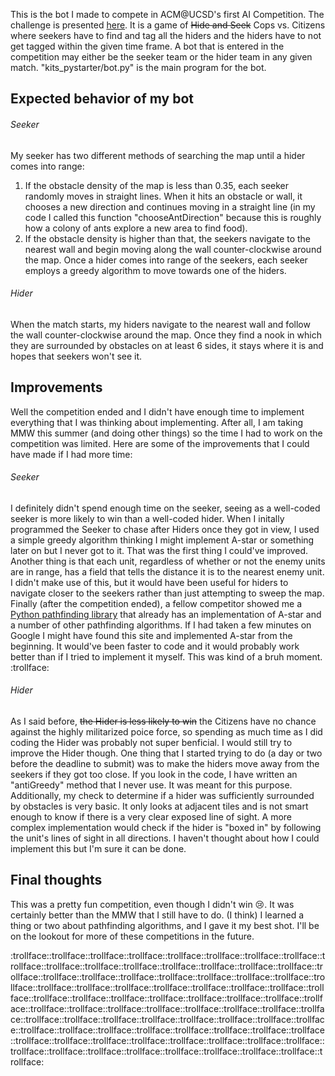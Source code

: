This is the bot I made to compete in ACM@UCSD's first AI Competition.  The challenge is presented [here](https://ai.acmucsd.com/).  It is a game of ~~Hide and Seek~~ Cops vs. Citizens where seekers have to find and tag all the hiders and the hiders have to not get tagged within the given time frame.  A bot that is entered in the competition may either be the seeker team or the hider team in any given match.  "kits_pystarter/bot.py" is the main program for the bot.


## Expected behavior of my bot

###### Seeker
My seeker has two different methods of searching the map until a hider comes into range:
1. If the obstacle density of the map is less than 0.35, each seeker randomly moves in straight lines.  When it hits an obstacle or wall, it chooses a new direction and continues moving in a straight line (in my code I called this function "chooseAntDirection" because this is roughly how a colony of ants explore a new area to find food).
2. If the obstacle density is higher than that, the seekers navigate to the nearest wall and begin moving along the wall counter-clockwise around the map.
Once a hider comes into range of the seekers, each seeker employs a greedy algorithm to move towards one of the hiders.

###### Hider
When the match starts, my hiders navigate to the nearest wall and follow the wall counter-clockwise around the map.  Once they find a nook in which they are surrounded by obstacles on at least 6 sides, it stays where it is and hopes that seekers won't see it.


## Improvements
Well the competition ended and I didn't have enough time to implement everything that I was thinking about implementing.  After all, I am taking MMW this summer (and doing other things) so the time I had to work on the competition was limited.  Here are some of the improvements that I could have made if I had more time:

###### Seeker
I definitely didn't spend enough time on the seeker, seeing as a well-coded seeker is more likely to win than a well-coded hider.  When I initally programmed the Seeker to chase after Hiders once they got in view, I used a simple greedy algorithm thinking I might implement A-star or something later on but I never got to it.  That was the first thing I could've improved.  Another thing is that each unit, regardless of whether or not the enemy units are in range, has a field that tells the distance it is to the nearest enemy unit.  I didn't make use of this, but it would have been useful for hiders to navigate closer to the seekers rather than just attempting to sweep the map.  Finally (after the competition ended), a fellow competitor showed me a [Python pathfinding library](https://pypi.org/project/pathfinding/) that already has an implementation of A-star and a number of other pathfinding algorithms.  If I had taken a few minutes on Google I might have found this site and implemented A-star from the beginning.  It would've been faster to code and it would probably work better than if I tried to implement it myself.  This was kind of a bruh moment. :trollface:

###### Hider
As I said before, ~~the Hider is less likely to win~~ the Citizens have no chance against the highly militarized poice force, so spending as much time as I did coding the Hider was probably not super benficial.  I would still try to improve the Hider though.  One thing that I started trying to do (a day or two before the deadline to submit) was to make the hiders move away from the seekers if they got too close.  If you look in the code, I have written an "antiGreedy" method that I never use.  It was meant for this purpose.  Additionally, my check to determine if a hider was sufficiently surrounded by obstacles is very basic.  It only looks at adjacent tiles and is not smart enough to know if there is a very clear exposed line of sight.  A more complex implementation would check if the hider is "boxed in" by following the unit's lines of sight in all directions.  I haven't thought about how I could implement this but I'm sure it can be done.


## Final thoughts
This was a pretty fun competition, even though I didn't win :cry:.  It was certainly better than the MMW that I still have to do.  (I think) I learned a thing or two about pathfinding algorithms, and I gave it my best shot.  I'll be on the lookout for more of these competitions in the future.

:trollface::trollface::trollface::trollface::trollface::trollface::trollface::trollface::trollface::trollface::trollface::trollface::trollface::trollface::trollface::trollface::trollface::trollface::trollface::trollface::trollface::trollface::trollface::trollface::trollface::trollface::trollface::trollface::trollface::trollface::trollface::trollface::trollface::trollface::trollface::trollface::trollface::trollface::trollface::trollface::trollface::trollface::trollface::trollface::trollface::trollface::trollface::trollface::trollface::trollface::trollface::trollface::trollface::trollface::trollface::trollface::trollface::trollface::trollface::trollface::trollface::trollface::trollface::trollface::trollface::trollface::trollface::trollface::trollface::trollface::trollface::trollface::trollface::trollface::trollface::trollface::trollface::trollface::trollface::trollface::trollface::trollface:

